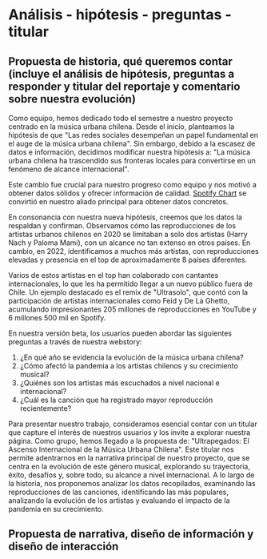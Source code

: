 # Análisis - hipótesis - preguntas - titular

## Propuesta de historia, qué queremos contar (incluye el análisis de hipótesis, preguntas a responder y titular del reportaje y comentario sobre nuestra evolución)

Como equipo, hemos dedicado todo el semestre a nuestro proyecto centrado en la música urbana chilena. Desde el inicio, planteamos la hipótesis de que "Las redes sociales desempeñan un papel fundamental en el auge de la música urbana chilena". Sin embargo, debido a la escasez de datos e información, decidimos modificar nuestra hipótesis a: "La música urbana chilena ha trascendido sus fronteras locales para convertirse en un fenómeno de alcance internacional".

Este cambio fue crucial para nuestro progreso como equipo y nos motivó a obtener datos sólidos y ofrecer información de calidad. [Spotify Chart](https://charts.spotify.com/charts/view/regional-global-weekly/2020-02-06) se convirtió en nuestro aliado principal para obtener datos concretos.

En consonancia con nuestra nueva hipótesis, creemos que los datos la respaldan y confirman. Observamos cómo las reproducciones de los artistas urbanos chilenos en 2020 se limitaban a solo dos artistas (Harry Nach y Paloma Mami), con un alcance no tan extenso en otros países. En cambio, en 2022, identificamos a muchos más artistas, con reproducciones elevadas y presencia en el top de aproximadamente 8 países diferentes.

Varios de estos artistas en el top han colaborado con cantantes internacionales, lo que les ha permitido llegar a un nuevo público fuera de Chile. Un ejemplo destacado es el remix de "Ultrasolo", que contó con la participación de artistas internacionales como Feid y De La Ghetto, acumulando impresionantes 205 millones de reproducciones en YouTube y 6 millones 500 mil en Spotify.

En nuestra versión beta, los usuarios pueden abordar las siguientes preguntas a través de nuestra webstory:
1. ¿En qué año se evidencia la evolución de la música urbana chilena?
1. ¿Cómo afectó la pandemia a los artistas chilenos y su crecimiento musical?
1. ¿Quiénes son los artistas más escuchados a nivel nacional e internacional?
1. ¿Cuál es la canción que ha registrado mayor reproducción recientemente?

Para presentar nuestro trabajo, consideramos esencial contar con un titular que capture el interés de nuestros usuarios y los invite a explorar nuestra página. Como grupo, hemos llegado a la propuesta de: "Ultrapegados: El Ascenso Internacional de la Música Urbana Chilena". Este titular nos permite adentrarnos en la narrativa principal de nuestro proyecto, que se centra en la evolución de este género musical, explorando su trayectoria, éxito, desafíos y, sobre todo, su alcance a nivel internacional. A lo largo de la historia, nos proponemos analizar los datos recopilados, examinando las reproducciones de las canciones, identificando las más populares, analizando la evolución de los artistas y evaluando el impacto de la pandemia en su crecimiento.

## Propuesta de narrativa, diseño de información y diseño de interacción 
